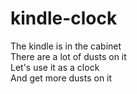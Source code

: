 # kindle-clock
The kindle is in the cabinet
<br>
There are a lot of dusts on it
<br>
Let's use it as a clock
<br>
And get more dusts on it
